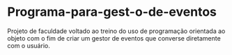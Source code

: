 # Programa-para-gest-o-de-eventos
Projeto de faculdade voltado ao treino do uso de programação orientada ao objeto com o fim de criar um gestor de eventos que converse diretamente com o usuário.
